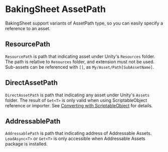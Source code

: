 # BakingSheet AssetPath
BakingSheet support variants of AssetPath type, so you can easily specify a reference to an asset.

## ResourcePath
`ResourcePath` is path that indicating asset under Unity's `Resources` folder.
The path is relative to `Resources` folder, and extension must not be used.
Sub-assets can be referenced with `[]`, as `My/Asset/Path[SubAssetName]`.

## DirectAssetPath
`DirectAssetPath` is path that indicating any asset under Unity's `Assets` folder.
The result of `Get<T>` is only valid when using ScriptableObject reference or importer.
See [Converting with ScriptableObject](scriptable-object.md) for details.

## AddressablePath
`AddressablePath` is path that indicating address of Addressable Assets.
`LoadAsync<T>` or `Get<T>` is only accessible when Addressable Assets package is installed.
